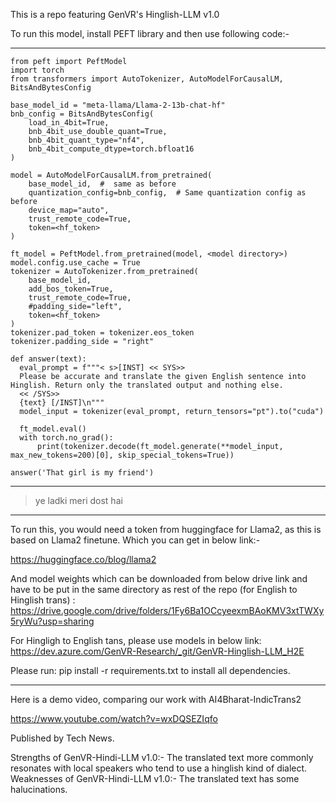 This is a repo featuring GenVR's Hinglish-LLM v1.0

To run this model, install PEFT library and then use following code:-

*********************************************************************************
```
from peft import PeftModel 
import torch
from transformers import AutoTokenizer, AutoModelForCausalLM, BitsAndBytesConfig

base_model_id = "meta-llama/Llama-2-13b-chat-hf"
bnb_config = BitsAndBytesConfig(
    load_in_4bit=True,
    bnb_4bit_use_double_quant=True,
    bnb_4bit_quant_type="nf4",
    bnb_4bit_compute_dtype=torch.bfloat16
)

model = AutoModelForCausalLM.from_pretrained(
    base_model_id,  #  same as before
    quantization_config=bnb_config,  # Same quantization config as before
    device_map="auto",
    trust_remote_code=True,
    token=<hf_token>
)

ft_model = PeftModel.from_pretrained(model, <model directory>) 
model.config.use_cache = True 
tokenizer = AutoTokenizer.from_pretrained(
    base_model_id,
    add_bos_token=True,
    trust_remote_code=True,
    #padding_side="left",
    token=<hf_token>
)
tokenizer.pad_token = tokenizer.eos_token
tokenizer.padding_side = "right"

def answer(text):
  eval_prompt = f"""< s>[INST] << SYS>>
  Please be accurate and translate the given English sentence into Hinglish. Return only the translated output and nothing else.
  << /SYS>>
  {text} [/INST]\n"""
  model_input = tokenizer(eval_prompt, return_tensors="pt").to("cuda")

  ft_model.eval()
  with torch.no_grad():
      print(tokenizer.decode(ft_model.generate(**model_input, max_new_tokens=200)[0], skip_special_tokens=True))

answer('That girl is my friend')
```
***************************************************************************************
> ye ladki meri dost hai
***************************************************************************************

To run this, you would need a token from huggingface for Llama2, as this is based on Llama2 finetune. Which you can get in below link:-

https://huggingface.co/blog/llama2

And model weights which can be downloaded from below drive link and have to be put in the same directory as rest of the repo (for English to Hinglish trans) : https://drive.google.com/drive/folders/1Fy6Ba1OCcyeexmBAoKMV3xtTWXy5ryWu?usp=sharing

For Hingligh to English tans, please use models in below link:
https://dev.azure.com/GenVR-Research/_git/GenVR-Hinglish-LLM_H2E

Please run: pip install -r requirements.txt
to install all dependencies.
***************************************************************************************
Here is a demo video, comparing our work with AI4Bharat-IndicTrans2

https://www.youtube.com/watch?v=wxDQSEZIqfo

Published by Tech News.

Strengths of GenVR-Hindi-LLM v1.0:-  The translated text more commonly resonates with local speakers who tend to use a hinglish kind of dialect.
Weaknesses of GenVR-Hindi-LLM v1.0:- The translated text has some halucinations.

